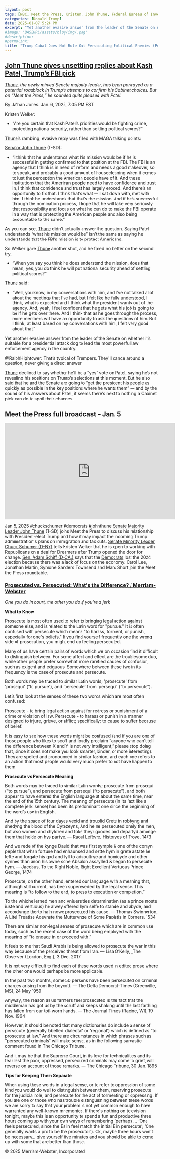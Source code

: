 ```yaml
---
layout: post
tags: [NBC, Meet the Press, Kristen, John Thune, Federal Bureau of Investigation (FBI), Kash Patel, Department of Justice (DOJ), political enemies, politics]
categories: [Donald Trump]
date: 2025-01-07 5:24 PM
excerpt: "Yet another evasive answer from the leader of the Senate on whether it’s suitable for a presidential attack dog to lead the most powerful law enforcement agency in the country."
#image: 'BASEURL/assets/blog/img/.png'
#description:
#permalink:
title: "Trump Cabal Does Not Rule Out Persecuting Political Enemies (Persecute, Not Prosecute)"
---
```



## [John Thune gives unsettling replies about Kash Patel, Trump’s FBI pick](https://www.msnbc.com/the-reidout/reidout-blog/kash-patel-fbi-john-thune-trump-rcna186492)

*[Thune](https://www.thune.senate.gov/), the newly minted Senate majority leader, has been portrayed as a potential roadblock in Trump’s attempts to confirm his Cabinet choices. But on “Meet the Press,” he sounded quite pleased with Patel.*

By Ja'han Jones. Jan. 6, 2025, 7:05 PM EST

Kristen Welker:

- “Are you certain that Kash Patel’s priorities would be fighting crime, protecting national security, rather than settling political scores?”

[Thune](https://www.thune.senate.gov/)’s rambling, evasive reply was filled with MAGA talking points:

[Senator John Thune](https://www.thune.senate.gov/) (T-SD):

- “I think that he understands what his mission would be if he is successful in getting confirmed to that position at the FBI. The FBI is an agency that I think is in need of reform and needs a good makeover, so to speak, and probably a good amount of housecleaning when it comes to just the perception the American people have of it. And these institutions that the American people need to have confidence and trust in, I think that confidence and trust has largely eroded. And there’s an opportunity to fix that. I think that’s what — I sat down with, met with him. I think he understands that that’s the mission. And if he’s successful through the nomination process, I hope that he will take very seriously that responsibility and focus on what he can do to make the FBI operate in a way that is protecting the American people and also being accountable to the same.”

As you can see, [Thune](https://www.thune.senate.gov/) didn’t actually answer the question. Saying Patel understands “what his mission would be” isn’t the same as saying he understands that the FBI’s mission is to protect Americans.

So Welker gave [Thune](https://www.thune.senate.gov/) another shot, and he fared no better on the second try.

- “When you say you think he does understand the mission, does that mean, yes, you do think he will put national security ahead of settling political scores?” 

[Thune](https://www.thune.senate.gov/) said:

- “Well, you know, in my conversations with him, and I’ve not talked a lot about the meetings that I’ve had, but I felt like he fully understood, I think, what is expected and I think what the president wants out of the agency. And, yeah, I feel confident that he gets what his job is going to be if he gets over there. And I think that as he goes through the process, more members will have an opportunity to ask the questions of him. But I think, at least based on my conversations with him, I felt very good about that.”

Yet another evasive answer from the leader of the Senate on whether it’s suitable for a presidential attack dog to lead the most powerful law enforcement agency in the country.

@RalphHightower: That’s typical of Trumpers. They'll dance around a question, never giving a direct answer.

[Thune](https://www.thune.senate.gov/) declined to say whether he’ll be a “yes” vote on Patel, saying he’s not revealing his positions on Trump’s selections at this moment. But he also said that he and the Senate are going to “get the president his people as quickly as possible in the key positions where he wants them” — and by the sound of his answers about Patel, it seems there’s next to nothing a Cabinet pick can do to spoil their chances.

## Meet the Press full broadcast – Jan. 5 

<iframe width="560" height="315" src="https://www.youtube.com/embed/J0y6rdZlX1I?si=DRjALqzatQFBFykh&amp;start=209" title="YouTube video player" frameborder="0" allow="accelerometer; autoplay; clipboard-write; encrypted-media; gyroscope; picture-in-picture; web-share" referrerpolicy="strict-origin-when-cross-origin" allowfullscreen></iframe>

Jan 5, 2025  #chuckschumer #democrats #johnthune
[Senate Majority Leader John Thune](https://www.thune.senate.gov/) (T-SD) joins Meet the Press to discuss his relationship with President-elect Trump and how it may impact the incoming Trump administration's plans on immigration and tax cuts. [Senate Minority Leader Chuck Schumer (D-NY)](https://www.schumer.senate.gov/) tells Kristen Welker that he is open to working with Republicans on a deal for Dreamers after Trump opened the door for change. [Sen. Adam Schiff (D-CA.)](https://www.schiff.senate.gov/) says that the [Democrats](https://www.murphy.senate.gov/) lost the 2024 election because there was a lack of focus on the economy. Carol Lee, Jonathan Martin, Symone Sanders Townsend and Marc Short join the Meet the Press roundtable.

### [Prosecuted vs. Persecuted: What's the Difference? / Merriam-Webster](https://www.merriam-webster.com/grammar/prosecuted-vs-persecuted-usage#:~:text=Prosecute%20%2D%20to%20bring%20legal%20action,to%20suffer%20because%20of%20belief.)

*One you do in court, the other you do if you're a jerk*

**What to Know**

Prosecute is most often used to refer to bringing legal action against someone else, and is related to the Latin word for "pursue." It is often confused with persecute which means "to harass, torment, or punish, especially for one's beliefs." If you find yourself frequently one the wrong side of prosecution, you might end up feeling persecuted.

Many of us have certain pairs of words which we on occasion find it difficult to distinguish between. For some affect and effect are the troublesome duo, while other people prefer somewhat more rarefied causes of confusion, such as exigent and exiguous. Somewhere between these two in its frequency is the case of prosecute and persecute.

Both words may be traced to similar Latin words; 'prosecute' from 'prosequi' (“to pursue”), and 'persecute' from 'persequi' (“to persecute”).

Let’s first look at the senses of these two words which are most often confused:

Prosecute - to bring legal action against for redress or punishment of a crime or violation of law.
Persecute - to harass or punish in a manner designed to injure, grieve, or afflict; specifically: to cause to suffer because of belief.

It is easy to see how these words might be confused (and if you are one of those people who likes to scoff and loudly proclaim “anyone who can’t tell the difference between X and Y is not very intelligent,” please stop doing that, since it does not make you look smarter, kinder, or more interesting). They are spelled and pronounced in similar fashion, and each one refers to an action that most people would very much prefer to not have happen to them.

**Prosecute vs Persecute Meaning**

Both words may be traced to similar Latin words; prosecute from prosequi (“to pursue”), and persecute from persequi (“to persecute”), and both appear to have entered the English language at about the same time, near the end of the 15th century. The meaning of persecute (in its ‘act like a complete jerk’ sense) has been its predominant one since the beginning of the word’s use in English.

And by the space of four dayes vexid and troublid Crete in robbyng and shedyng the blood of the Cytezeyns, And he ne persecuted onely the men, but also women and chyldren and toke theyr goodes and departyd amonge them that helde on hys partye.
— Raoul Lefèvre, Historyes of Troye, 1473

And we rede of the kynge Dauid that was first symple & one of the comyn peple that whan fortune had enhaunsed and sette hym in grete astate he lefte and forgate his god and fyll to aduoultrye and homicyde and other synnes than anon his owne sone Absalon assaylled & began to persecute hym.
— Jacobus, To the Right Noble, Right Excellent Vertuous Prince George, 1474

Prosecute, on the other hand, entered our language with a meaning that, although still current, has been supereseded by the legal sense. This meaning is “to follow to the end, to press to execution or completion.”

To the whiche lerned men and vniuersities determination (as a prince moste iuste and vertuous) he alwey offered hym selfe to stande and abyde, and accordynge therto hath nowe prosecuted his cause. — Thomas Swinnerton, A Litel Treatise Ageynste the Mutterynge of Some Papistis in Corners, 1534

There are similar non-legal senses of prosecute which are in common use today, such as the recent case of the word being employed with the meaning of “to engage in or proceed with.”

It feels to me that Saudi Arabia is being allowed to prosecute the war in this way because of the perceived threat from Iran. — Lisa O’Kelly, _The Observer (London, Eng.), 3 Dec. 2017

It is not very difficult to find each of these words used in edited prose where the other one would perhaps be more applicable.

In the past two months, some 50 persons have been persecuted on criminal charges arising from the boycott. — The Delta Democrat-Times (Greenville, MS), 24 May 1959

Anyway, the reason all us farmers feel prosecuted is the fact that the middleman has got us by the scruff and keeps shaking until the last farthing has fallen from our toil-worn hands. — The Journal Times (Racine, WI), 19 Nov. 1964

However, it should be noted that many dictionaries do include a sense of persecute (generally labelled ‘dialectal’ or ‘regional’) which is defined as “to prosecute at law.” And there are circumstances in which phrases such as “persecuted criminals” will make sense, as in the following sarcastic comment found in The Chicago Tribune.

And it may be that the Supreme Court, in its love for technicalities and its fear lest the poor, oppressed, persecuted criminals may come to grief, will reverse on account of those remarks. — The Chicago Tribune, 30 Jan. 1895

**Tips for Keeping Them Separate**

When using these words in a legal sense, or to refer to oppression of some kind you would do well to distinguish between them, reserving prosecute for the judicial role, and persecute for the act of tormenting or oppressing. If you are one of those who has trouble distinguishing between these words we are sorry to say that your problem is not yet common enough to have warranted any well-known mnemonics. If there's nothing on television tonight, maybe this is an opportunity to spend a fun and productive three hours coming up with your own ways of remembering (perhaps ... ‘One feels persecuted, since the Es in feel match the initial E in persecute’; ‘One generally wants a pro to be the prosecutor’). Ok, maybe three hours won’t be necessary… give yourself five minutes and you should be able to come up with some that are better than those.

© 2025 Merriam-Webster, Incorporated
